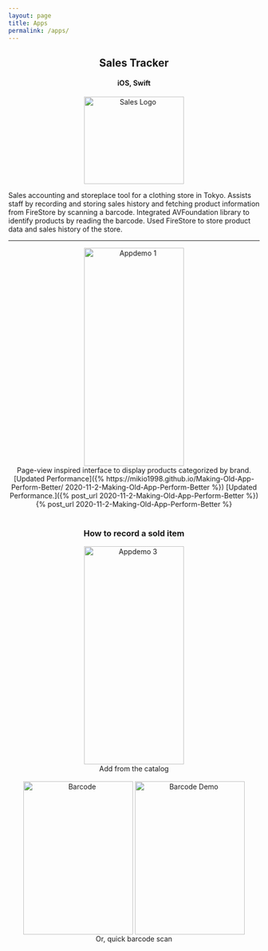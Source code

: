 ```yaml
---
layout: page
title: Apps
permalink: /apps/
---
```


<h2 align="center">Sales Tracker</h2>
<h4 align="center">iOS, Swift</h4>

<p align="center">
<!--<a href="https://mikio1998.github.io/"> --> <!-- put app landing page here-->
<img src="{{ site.baseurl }}/images/nakatalogo.png" alt="Sales Logo" width="200" height="175"/>
</p>




Sales accounting and storeplace tool for a clothing store in Tokyo. Assists staff by recording and storing sales history and fetching product information from FireStore by scanning a barcode.
Integrated AVFoundation library to identify products by reading the barcode.
Used FireStore to store product data and sales history of the store.
<hr>

<div align="center">
<img src="{{ site.baseurl }}/images/appdemo1.gif" alt="Appdemo 1" width="200" height="437"/>
<br>
Page-view inspired interface to display products categorized by brand. 
[Updated Performance]({% https://mikio1998.github.io/Making-Old-App-Perform-Better/ 2020-11-2-Making-Old-App-Perform-Better %})
[Updated Performance.]({% post_url 2020-11-2-Making-Old-App-Perform-Better %})
{% post_url 2020-11-2-Making-Old-App-Perform-Better %}
</div>

<br>

<div align="center">
<h3>How to record a sold item</h3>  
<img src="{{ site.baseurl }}/images/appdemo3.gif" alt="Appdemo 3" width="200" height="437"/>
<br>
Add from the catalog
</div>
<br>

<div align="center">
<img src="{{ site.baseurl }}/images/barcode.jpg" alt="Barcode" width="220" height="307" align="center"/>
<img src="{{ site.baseurl }}/images/barcodedemo.jpg" alt="Barcode Demo" width="220" height="307" align="center"/>
<br>
Or, quick barcode scan
</div>






<style>
.button {
  background-color: #cc150c;
  border: none;
  color: white;
  padding: 15px 32px;
  text-align: center;
  text-decoration: none;
  display: inline-block;
  font-size: 16px;
  margin: 4px 2px;
  cursor: pointer;
  border-radius: 12px;
}
.button:hover {
  color: black;
}
</style>

